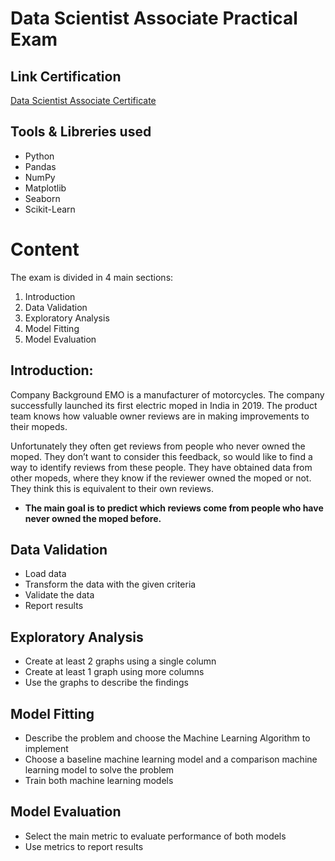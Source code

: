 # Data Scientist Associate Practical Exam
## Link Certification
[Data Scientist Associate Certificate](https://www.datacamp.com/certificate/DSA0018161629833)

## Tools & Libreries used
- Python
- Pandas
- NumPy
- Matplotlib
- Seaborn
- Scikit-Learn

# Content
The exam is divided in 4 main sections:
1. Introduction
2. Data Validation
3. Exploratory Analysis
4. Model Fitting
5. Model Evaluation


## Introduction:
Company Background
EMO is a manufacturer of motorcycles. The company successfully launched its first electric moped in India in 2019. The product team knows how valuable owner reviews are in making improvements to their mopeds.

Unfortunately they often get reviews from people who never owned the moped. They don’t want to consider this feedback, so would like to find a way to identify reviews from these people. They have obtained data from other mopeds, where they know if the reviewer owned the moped or not. They think this is equivalent to their own reviews.

- **The main goal is to predict which reviews come from people who have never owned the moped before.**

## Data Validation
- Load data
- Transform the data with the given criteria
- Validate the data
- Report results

## Exploratory Analysis
- Create at least 2 graphs using a single column
- Create at least 1 graph using more columns
- Use the graphs to describe the findings

## Model Fitting
- Describe the problem and choose the Machine Learning Algorithm to implement
- Choose a baseline machine learning model and a comparison machine learning model to solve the problem
- Train both machine learning models

## Model Evaluation
- Select the main metric to evaluate performance of both models
- Use metrics to report results